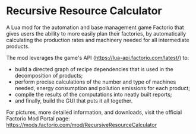 # Recursive Resource Calculator
A Lua mod for the automation and base management game Factorio that gives users the ability to more easily plan their factories, by automatically calculating the production rates and machinery needed for all intermediate products.

The mod leverages the game's API (https://lua-api.factorio.com/latest/) to:
+ build a directed graph of recipe dependencies that is used in the decomposition of products;
+ perform precise calculations of the number and type of machines needed, energy consumption and pollution emissions for each product;
+ compile the results of the computations into neatly built reports;
+ and finally, build the GUI that puts it all together.

For pictures, more detailed information, and downloads, visit the official Factorio Mod Portal page: https://mods.factorio.com/mod/RecursiveResourceCalculator
